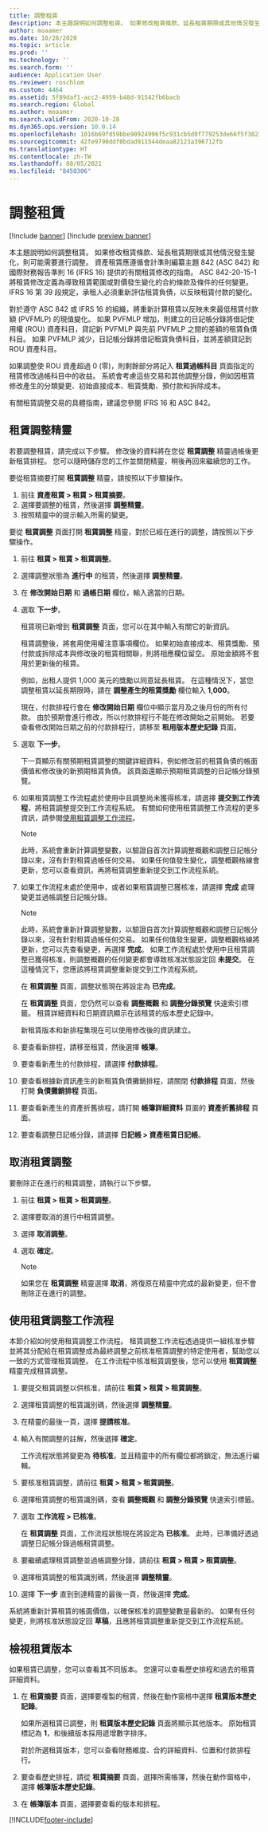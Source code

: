 ```yaml
---
title: 調整租賃
description: 本主題說明如何調整租賃。 如果修改租賃條款、延長租賃期限或其他情況發生變化，則可能需要進行調整。
author: moaamer
ms.date: 10/28/2020
ms.topic: article
ms.prod: ''
ms.technology: ''
ms.search.form: ''
audience: Application User
ms.reviewer: roschlom
ms.custom: 4464
ms.assetid: 5f89daf1-acc2-4959-b48d-91542fb6bacb
ms.search.region: Global
ms.author: moaamer
ms.search.validFrom: 2020-10-28
ms.dyn365.ops.version: 10.0.14
ms.openlocfilehash: 1016b69fd59bbe90924996f5c931cb5d0f779253de66f5f3821a8c3001d3313b
ms.sourcegitcommit: 42fe9790ddf0bdad911544deaa82123a396712fb
ms.translationtype: HT
ms.contentlocale: zh-TW
ms.lasthandoff: 08/05/2021
ms.locfileid: "8450306"
---
```

# <a name="adjust-leases"></a>調整租賃

[!include [banner](../includes/banner.md)]
[!include [preview banner](../includes/preview-banner.md)]

本主題說明如何調整租賃。 如果修改租賃條款、延長租賃期限或其他情況發生變化，則可能需要進行調整。 資產租賃應遵循會計準則編纂主題 842 (ASC 842) 和國際財務報告準則 16 (IFRS 16) 提供的有關租賃修改的指南。 ASC 842-20-15-1 將租賃修改定義為導致租賃範圍或對價發生變化的合約條款及條件的任何變更。 IFRS 16 第 39 段規定，承租人必須重新評估租賃負債，以反映租賃付款的變化。

對於遵守 ASC 842 或 IFRS 16 的組織，將重新計算租賃以反映未來最低租賃付款額 (PVFMLP) 的現值變化。 如果 PVFMLP 增加，則建立的日記帳分錄將借記使用權 (ROU) 資產科目，貸記新 PVFMLP 與先前 PVFMLP 之間的差額的租賃負債科目。 如果 PVFMLP 減少，日記帳分錄將借記租賃負債科目，並將差額貸記到 ROU 資產科目。

如果調整使 ROU 資產超過 0 (零)，則剩餘部分將記入 **租賃過帳科目** 頁面指定的租賃修改過帳科目中的收益。 系統會考慮這些交易和其他調整分錄，例如因租賃修改產生的分類變更、初始直接成本、租賃獎勵、預付款和拆除成本。

有關租賃調整交易的具體指南，建議您參閱 IFRS 16 和 ASC 842。

## <a name="lease-adjustment-wizard"></a>租賃調整精靈

若要調整租賃，請完成以下步驟。 修改後的資料將在您從 **租賃調整** 精靈過帳後更新租賃排程。 您可以隨時儲存您的工作並關閉精靈，稍後再回來繼續您的工作。

要從租賃摘要打開 **租賃調整** 精靈，請按照以下步驟操作。

1. 前往 **資產租賃 \> 租賃 \> 租賃摘要**。 
2. 選擇要調整的租賃，然後選擇 **調整精靈**。
3. 按照精靈中的提示輸入所需的變更。

要從 **租賃調整** 頁面打開 **租賃調整** 精靈，對於已經在進行的調整，請按照以下步驟操作。

1.  前往 **租賃 \> 租賃 \> 租賃調整**。
2.  選擇調整狀態為 **進行中** 的租賃，然後選擇 **調整精靈**。
3.  在 **修改開始日期** 和 **過帳日期** 欄位，輸入適當的日期。
4.  選取 **下一步**。

    租賃現已新增到 **租賃調整** 頁面，您可以在其中輸入有關它的新資訊。

    租賃調整後，將套用使用權注意事項欄位。 如果初始直接成本、租賃獎勵、預付款或拆除成本與修改後的租賃相關聯，則將相應欄位留空。 原始金額將不套用於更新後的租賃。 

    例如，出租人提供 1,000 美元的獎勵以同意延長租賃。 在這種情況下，當您調整租賃以延長期限時，請在 **調整產生的租賃獎勵** 欄位輸入 **1,000**。

    現在，付款排程行會在 **修改開始日期** 欄位中顯示當月及之後月份的所有付款。 由於預期會進行修改，所以付款排程行不能在修改開始之前開始。 若要查看修改開始日期之前的付款排程行，請移至 **租用版本歷史記錄** 頁面。

8.  選取 **下一步**。

    下一頁顯示有關預期租賃調整的關鍵詳細資料，例如修改前的租賃負債的帳面價值和修改後的新預期租賃負債。 該頁面還顯示預期租賃調整的日記帳分錄預覽。

9.  如果租賃調整工作流程處於使用中且調整尚未獲得核准，請選擇 **提交到工作流程**，將租賃調整提交到工作流程系統。 有關如何使用租賃調整工作流程的更多資訊，請參閱[使用租賃調整工作流程](use-create-lease-wrkflw.md)。

    > [!NOTE]
    > 此時，系統會重新計算調整變數，以驗證自首次計算調整概觀和調整日記帳分錄以來，沒有針對租賃過帳任何交易。 如果任何值發生變化，調整概觀格線會更新，您可以查看資訊，再將租賃調整重新提交到工作流程系統。

10. 如果工作流程未處於使用中，或者如果租賃調整已獲核准，請選擇 **完成** 處理變更並過帳調整日記帳分錄。

    > [!NOTE] 
    > 此時，系統會重新計算調整變數，以驗證自首次計算調整概觀和調整日記帳分錄以來，沒有針對租賃過帳任何交易。 如果任何值發生變更，調整概觀格線將更新，您可以先查看變更，再選擇 **完成**。 如果工作流程處於使用中且租賃調整已獲得核准，則調整概觀的任何變更都會導致核准狀態設定回 **未提交**。 在這種情況下，您應該將租賃調整重新提交到工作流程系統。

    在 **租賃調整** 頁面，調整狀態現在將設定為 **已完成**。

    在 **租賃調整** 頁面，您仍然可以查看 **調整概觀** 和 **調整分錄預覽** 快速索引標籤。 租賃詳細資料和日期資訊顯示在該租賃的版本歷史記錄中。

    新租賃版本和新排程集現在可以使用修改後的資訊建立。 

13. 要查看新排程，請移至租賃，然後選擇 **帳簿**。
14. 要查看新產生的付款排程，請選擇 **付款排程**。
15. 要查看根據新資訊產生的新租賃負債攤銷排程，請關閉 **付款排程** 頁面，然後打開 **負債攤銷排程** 頁面。
16. 要查看新產生的資產折舊排程，請打開 **帳簿詳細資料** 頁面的 **資產折舊排程** 頁面。
17. 要查看調整日記帳分錄，請選擇 **日記帳 \> 資產租賃日記帳**。

## <a name="cancel-a-lease-adjustment"></a>取消租賃調整

要刪除正在進行的租賃調整，請執行以下步驟。

1.  前往 **租賃 \> 租賃 \> 租賃調整**。
2.  選擇要取消的進行中租賃調整。
3.  選擇 **取消調整**。 
4.  選取 **確定**。

    > [!NOTE] 
    > 如果您在 **租賃調整** 精靈選擇 **取消**，將復原在精靈中完成的最新變更，但不會刪除正在進行的調整。

## <a name="use-the-lease-adjustment-workflow"></a>使用租賃調整工作流程

本節介紹如何使用租賃調整工作流程。 租賃調整工作流程透過提供一組核准步驟並將其分配給在租賃調整成為最終調整之前核准租賃調整的特定使用者，幫助您以一致的方式管理租賃調整。 在工作流程中核准租賃調整後，您可以使用 **租賃調整** 精靈完成租賃調整。

1.  要提交租賃調整以供核准，請前往 **租賃 \> 租賃 \> 租賃調整**。
2.  選擇租賃調整的租賃識別碼，然後選擇 **調整精靈**。
3.  在精靈的最後一頁，選擇 **提請核准**。
4.  輸入有關調整的註解，然後選擇 **確定**。

    工作流程狀態將變更為 **待核准**，並且精靈中的所有欄位都將鎖定，無法進行編輯。

5.  要核准租賃調整，請前往 **租賃 \> 租賃 \> 租賃調整**。
6.  選擇租賃調整的租賃識別碼，查看 **調整概觀** 和 **調整分錄預覽** 快速索引標籤。
7.  選取 **工作流程 \> 已核准**。

    在 **租賃調整** 頁面，工作流程狀態現在將設定為 **已核准**。 此時，已準備好透過調整日記帳分錄過帳租賃調整。

8.  要繼續處理租賃調整並過帳調整分錄，請前往 **租賃 \> 租賃 \> 租賃調整**。
9.  選擇租賃調整的租賃識別碼，然後選擇 **調整精靈**。
10. 選擇 **下一步** 直到到達精靈的最後一頁，然後選擇 **完成**。

系統將重新計算租賃的帳面價值，以確保核准的調整變數是最新的。 如果有任何變更，則將核准狀態設定回 **草稿**，且應將租賃調整重新提交到工作流程系統。

## <a name="view-lease-versions"></a>檢視租賃版本

如果租賃已調整，您可以查看其不同版本。 您還可以查看歷史排程和過去的租賃詳細資料。

1. 在 **租賃摘要** 頁面，選擇要複製的租賃，然後在動作窗格中選擇 **租賃版本歷史記錄**。

    如果所選租賃已調整，則 **租賃版本歷史記錄** 頁面將顯示其他版本。 原始租賃標記為 **1**，和後續版本採用遞增數字排序。

    對於所選租賃版本，您可以查看財務維度、合約詳細資料、位置和付款排程行。

2. 要查看歷史排程，請從 **租賃摘要** 頁面，選擇所需帳簿，然後在動作窗格中，選擇 **帳簿版本歷史記錄**。
3. 在 **帳簿版本** 頁面，選擇要查看的版本和排程。


[!INCLUDE[footer-include](../../includes/footer-banner.md)]